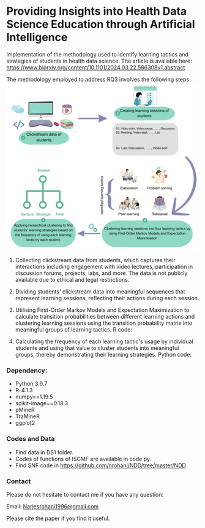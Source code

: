 # Providing Insights into Health Data Science Education through Artificial Intelligence


Implementation of the methodology used to identify learning tactics and strategies of students in health data science. 
The article is available here: https://www.biorxiv.org/content/10.1101/2024.03.22.586308v1.abstract

The methodology employed to address RQ3 involves the following steps:
![Method schema](https://github.com/nrohani/HDS-EDM/blob/main/overview.png)

1. Collecting clickstream data from students, which captures their interactions including engagement with video lectures, participation in discussion forums, projects, labs, and more. The data is not publicly available due to ethical and legal restrictions. 

2. Dividing students' clickstream data into meaningful sequences that represent learning sessions, reflecting their actions during each session. 

3. Utilising First-Order Markov Models and Expectation Maximization to calculate transition probabilities between different learning actions and clustering learning sessions using the transition probability matrix into meaningful groups of learning tactics. R code: 

4. Calculating the frequency of each learning tactic's usage by individual students and using that value to cluster students into meaningful groups, thereby demonstrating their learning strategies. Python code: 
### Dependency:
- Python 3.9.7
- R-4.1.3
- numpy==1.19.5
- scikit-image==0.18.3
- pMineR
- TraMineR
- ggplot2
### Codes and Data
- Find data in DS1 folder.
- Codes of functions of ISCMF are available in code.py.
- Find SNF code in https://github.com/nrohani/NDD/tree/master/NDD

### Contact
Please do not hesitate to contact me if you have any question: 

Email: Narjesrohani1996@gmail.com

Please cite the paper if you find it useful.
